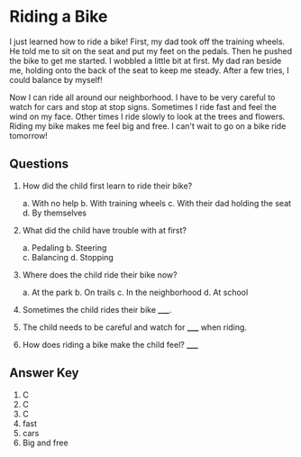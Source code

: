 # Riding a Bike

I just learned how to ride a bike! First, my dad took off the training wheels. He told me to sit on the seat and put my feet on the pedals. Then he pushed the bike to get me started. I wobbled a little bit at first. My dad ran beside me, holding onto the back of the seat to keep me steady. After a few tries, I could balance by myself!

Now I can ride all around our neighborhood. I have to be very careful to watch for cars and stop at stop signs. Sometimes I ride fast and feel the wind on my face. Other times I ride slowly to look at the trees and flowers. Riding my bike makes me feel big and free. I can't wait to go on a bike ride tomorrow!

## Questions

1. How did the child first learn to ride their bike?

   a. With no help
   b. With training wheels
   c. With their dad holding the seat
   d. By themselves

2. What did the child have trouble with at first?

   a. Pedaling
   b. Steering  
   c. Balancing
   d. Stopping

3. Where does the child ride their bike now?

   a. At the park
   b. On trails
   c. In the neighborhood
   d. At school

4. Sometimes the child rides their bike ******\_\_\_******.

5. The child needs to be careful and watch for ******\_\_\_****** when riding.

6. How does riding a bike make the child feel? **********\_\_\_**********

## Answer Key

1. C
2. C
3. C
4. fast
5. cars
6. Big and free
